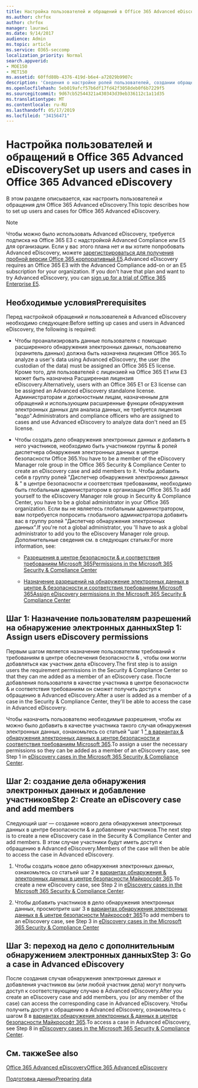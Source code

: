 ```yaml
---
title: Настройка пользователей и обращений в Office 365 Advanced eDiscovery
ms.author: chrfox
author: chrfox
manager: laurawi
ms.date: 9/14/2017
audience: Admin
ms.topic: article
ms.service: O365-seccomp
localization_priority: Normal
search.appverid:
- MOE150
- MET150
ms.assetid: 60ffd80b-4376-419d-b6e4-a72029b9907c
description: 'Сведения о настройке ролей пользователей, создании обращений и назначении пользователям обращений в Office 365 Advanced eDiscovery.  '
ms.openlocfilehash: 5eb019afcf57b6df17fd42f3058deb0f6b7229f5
ms.sourcegitcommit: 9d67cb52544321a430343d39eb336112c1a11d35
ms.translationtype: MT
ms.contentlocale: ru-RU
ms.lasthandoff: 05/17/2019
ms.locfileid: "34156471"
---
```

# <a name="set-up-users-and-cases-in-office-365-advanced-ediscovery"></a><span data-ttu-id="77674-103">Настройка пользователей и обращений в Office 365 Advanced eDiscovery</span><span class="sxs-lookup"><span data-stu-id="77674-103">Set up users and cases in Office 365 Advanced eDiscovery</span></span>

<span data-ttu-id="77674-104">В этом разделе описывается, как настроить пользователей и обращения для Office 365 Advanced eDiscovery.</span><span class="sxs-lookup"><span data-stu-id="77674-104">This topic describes how to set up users and cases for Office 365 Advanced eDiscovery.</span></span>
  
> [!NOTE]
> <span data-ttu-id="77674-p101">Чтобы можно было использовать Advanced eDiscovery, требуется подписка на Office 365 E3 с надстройкой Advanced Compliance или E5 для организации. Если у вас этого плана нет и вы хотите попробовать Advanced eDiscovery, можете [зарегистрироваться для получения пробной версии Office 365 корпоративный E5](https://go.microsoft.com/fwlink/p/?LinkID=698279).</span><span class="sxs-lookup"><span data-stu-id="77674-p101">Advanced eDiscovery requires an Office 365 E3 with the Advanced Compliance add-on or an E5 subscription for your organization. If you don't have that plan and want to try Advanced eDiscovery, you can [sign up for a trial of Office 365 Enterprise E5](https://go.microsoft.com/fwlink/p/?LinkID=698279).</span></span> 
  
## <a name="prerequisites"></a><span data-ttu-id="77674-107">Необходимые условия</span><span class="sxs-lookup"><span data-stu-id="77674-107">Prerequisites</span></span>

<span data-ttu-id="77674-108">Перед настройкой обращений и пользователей в Advanced eDiscovery необходимо следующее:</span><span class="sxs-lookup"><span data-stu-id="77674-108">Before setting up cases and users in Advanced eDiscovery, the following is required:</span></span>
  
- <span data-ttu-id="77674-109">Чтобы проанализировать данные пользователя с помощью расширенного обнаружения электронных данных, пользователю (хранитель данных) должна быть назначена лицензия Office 365.</span><span class="sxs-lookup"><span data-stu-id="77674-109">To analyze a user's data using Advanced eDiscovery, the user (the custodian of the data) must be assigned an Office 365 E5 license.</span></span> <span data-ttu-id="77674-110">Кроме того, для пользователей с лицензией на Office 365 E1 или E3 может быть назначена Расширенная лицензия eDiscovery.</span><span class="sxs-lookup"><span data-stu-id="77674-110">Alternatively, users with an Office 365 E1 or E3 license can be assigned an Advanced eDiscovery standalone license.</span></span> <span data-ttu-id="77674-111">Администраторам и должностным лицам, назначенным для обращений и использующим расширенные функции обнаружения электронных данных для анализа данных, не требуется лицензия "водо".</span><span class="sxs-lookup"><span data-stu-id="77674-111">Administrators and compliance officers who are assigned to cases and use Advanced eDiscovery to analyze data don't need an E5 license.</span></span> 
    
- <span data-ttu-id="77674-112">Чтобы создать дело обнаружения электронных данных и добавить в него участников, необходимо быть участником группы &amp; ролей диспетчера обнаружения электронных данных в центре безопасности Office 365.</span><span class="sxs-lookup"><span data-stu-id="77674-112">You have to be a member of the eDiscovery Manager role group in the Office 365 Security &amp; Compliance Center to create an eDiscovery case and add members to it.</span></span> <span data-ttu-id="77674-113">Чтобы добавить себя в группу ролей "Диспетчер обнаружения электронных данных &amp; " в центре безопасности и соответствия требованиям, необходимо быть глобальным администратором в организации Office 365.</span><span class="sxs-lookup"><span data-stu-id="77674-113">To add yourself to the eDiscovery Manager role group in Security &amp; Compliance Center, you have to be a global administrator in your Office 365 organization.</span></span> <span data-ttu-id="77674-114">Если вы не являетесь глобальным администратором, вам потребуется попросить глобального администратора добавить вас в группу ролей "Диспетчер обнаружения электронных данных".</span><span class="sxs-lookup"><span data-stu-id="77674-114">If you're not a global administrator, you 'll have to ask a global administrator to add you to the eDiscovery Manager role group.</span></span> <span data-ttu-id="77674-115">Дополнительные сведения см. в следующих статьях:</span><span class="sxs-lookup"><span data-stu-id="77674-115">For more information, see:</span></span>
    
  - [<span data-ttu-id="77674-116">Разрешения в центре безопасности &amp; и соответствия требованиям Microsoft 365</span><span class="sxs-lookup"><span data-stu-id="77674-116">Permissions in the Microsoft 365 Security &amp; Compliance Center</span></span>](permissions-in-the-security-and-compliance-center.md)
    
  - [<span data-ttu-id="77674-117">Назначение разрешений на обнаружение электронных данных в центре &amp; безопасности и соответствия требованиям Microsoft 365</span><span class="sxs-lookup"><span data-stu-id="77674-117">Assign eDiscovery permissions in the Microsoft‍ 365 Security &amp; Compliance Center</span></span>](assign-ediscovery-permissions.md)
    
## <a name="step-1-assign-users-ediscovery-permissions"></a><span data-ttu-id="77674-118">Шаг 1: Назначение пользователям разрешений на обнаружение электронных данных</span><span class="sxs-lookup"><span data-stu-id="77674-118">Step 1: Assign users eDiscovery permissions</span></span>

<span data-ttu-id="77674-119">Первым шагом является назначение пользователям требований к требованиям в центре обеспечения безопасности &amp; , чтобы они могли добавляться как участник дела eDiscovery.</span><span class="sxs-lookup"><span data-stu-id="77674-119">The first step is to assign users the requirement permissions in the Security &amp; Compliance Center so that they can me added as a member of an eDiscovery case.</span></span> <span data-ttu-id="77674-120">После добавления пользователя в качестве участника в центре безопасности &amp; и соответствия требованиям он сможет получить доступ к обращению в Advanced eDiscovery.</span><span class="sxs-lookup"><span data-stu-id="77674-120">After a user is added as a member of a case in the Security &amp; Compliance Center, they'll be able to access the case in Advanced eDiscovery.</span></span>
  
<span data-ttu-id="77674-121">Чтобы назначить пользователю необходимые разрешения, чтобы их можно было добавить в качестве участника такого случая обнаружения электронных данных, ознакомьтесь со статьей "шаг 1 [" в вариантах &amp; обнаружения электронных данных в центре безопасности и соответствия требованиям Microsoft 365](ediscovery-cases.md#step-1-assign-ediscovery-permissions-to-potential-case-members).</span><span class="sxs-lookup"><span data-stu-id="77674-121">To assign a user the necessary permissions so they can be added as a member of an eDiscovery case, see Step 1 in [eDiscovery cases in the Microsoft 365 Security &amp; Compliance Center](ediscovery-cases.md#step-1-assign-ediscovery-permissions-to-potential-case-members).</span></span>
  
## <a name="step-2-create-an-ediscovery-case-and-add-members"></a><span data-ttu-id="77674-122">Шаг 2: создание дела обнаружения электронных данных и добавление участников</span><span class="sxs-lookup"><span data-stu-id="77674-122">Step 2: Create an eDiscovery case and add members</span></span>

<span data-ttu-id="77674-123">Следующий шаг — создание нового дела обнаружения электронных данных в центре безопасности &amp; и добавление участников.</span><span class="sxs-lookup"><span data-stu-id="77674-123">The next step is to create a new eDiscovery case in the Security &amp; Compliance Center and add members.</span></span> <span data-ttu-id="77674-124">В этом случае участники будут иметь доступ к обращению в Advanced eDiscovery.</span><span class="sxs-lookup"><span data-stu-id="77674-124">Members of the case will then be able to access the case in Advanced eDiscovery.</span></span>
  
1. <span data-ttu-id="77674-125">Чтобы создать новое дело обнаружения электронных данных, ознакомьтесь со статьей шаг 2 в [вариантах обнаружения &amp; электронных данных в центре безопасности Майкрософт 365](ediscovery-cases.md#step-2-create-a-new-case).</span><span class="sxs-lookup"><span data-stu-id="77674-125">To create a new eDiscovery case, see Step 2 in [eDiscovery cases in the Microsoft 365 Security &amp; Compliance Center](ediscovery-cases.md#step-2-create-a-new-case).</span></span>
    
2. <span data-ttu-id="77674-126">Чтобы добавить участников в дело обнаружения электронных данных, просмотрите шаг 3 в [вариантах обнаружения электронных данных в &amp; центре безопасности Майкрософт 365](ediscovery-cases.md#step-3-add-members-to-a-case)</span><span class="sxs-lookup"><span data-stu-id="77674-126">To add members to an eDiscovery case, see Step 3 in [eDiscovery cases in the Microsoft 365 Security &amp; Compliance Center](ediscovery-cases.md#step-3-add-members-to-a-case)</span></span>
    
## <a name="step-3-go-a-case-in-advanced-ediscovery"></a><span data-ttu-id="77674-127">Шаг 3: переход на дело с дополнительным обнаружением электронных данных</span><span class="sxs-lookup"><span data-stu-id="77674-127">Step 3: Go a case in Advanced eDiscovery</span></span>

<span data-ttu-id="77674-128">После создания случая обнаружения электронных данных и добавления участников вы (или любой участник дела) могут получить доступ к соответствующему случаю в Advanced eDiscovery.</span><span class="sxs-lookup"><span data-stu-id="77674-128">After you create an eDiscovery case and add members, you (or any member of the case) can access the corresponding case in Advanced eDiscovery.</span></span> <span data-ttu-id="77674-129">Чтобы получить доступ к обращению в Advanced eDiscovery, ознакомьтесь с шагом 8 в [вариантах обнаружения электронных &amp; данных в центре безопасности Майкрософт 365](ediscovery-cases.md#step-8-go-to-the-case-in-advanced-ediscovery).</span><span class="sxs-lookup"><span data-stu-id="77674-129">To access a case in Advanced eDiscovery, see Step 8 in [eDiscovery cases in the Microsoft 365 Security &amp; Compliance Center](ediscovery-cases.md#step-8-go-to-the-case-in-advanced-ediscovery).</span></span>
  
## <a name="see-also"></a><span data-ttu-id="77674-130">См. также</span><span class="sxs-lookup"><span data-stu-id="77674-130">See also</span></span>

[<span data-ttu-id="77674-131">Office 365 Advanced eDiscovery</span><span class="sxs-lookup"><span data-stu-id="77674-131">Office 365 Advanced eDiscovery</span></span>](office-365-advanced-ediscovery.md)
  
[<span data-ttu-id="77674-132">Подготовка данных</span><span class="sxs-lookup"><span data-stu-id="77674-132">Preparing data</span></span>](prepare-data-for-advanced-ediscovery.md)
 
